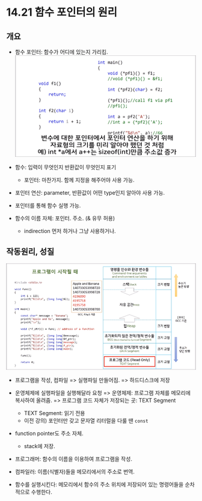 # 14.21 함수 포인터의 원리
## 개요
* 함수 포인터: 함수가 어디에 있는지 가리킴.
![](../images/chapter14/func1.png)

* 함수: 입력이 무엇인지 반환값이 무엇인지 표기
    - 포인터: 마찬가지. 함께 지정을 해주어야 사용 가능.
* 포인터 연산: parameter, 반환값이 어떤 type인지 알아야 사용 가능.
* 포인터를 통해 함수 실행 가능.
* 함수의 이름 자체: 포인터. 주소. (& 유무 허용)
    - indirection 먼저 하거나 그냥 사용하거나. 

## 작동원리, 성질
![](../images/chapter14/func2.png)

* 프로그램을 작성, 컴파일 => 실행파일 만들어짐. => 하드디스크에 저장
* 운영체제에 실행파일을 실행해달라 요청 => 운영체제: 프로그램 자체를 메모리에 복사하여 올려줌. => 프로그램 코드 자체가 저장되는 곳: TEXT Segment
    - TEXT Segment: 읽기 전용
    - 이전 강의) 포인터만 갖고 문자열 리터럴을 다룰 땐 `const`

* function pointer도 주소 자체.
    - stack에 저장.

* 프로그래머: 함수의 이름을 이용하여 프로그램을 작성.
* 컴파일러: 이름(식별자)들을 메모리에서의 주소로 번역.
* 함수를 실행시킨다: 메모리에서 함수의 주소 위치에 저장되어 있는 명령어들을 순차적으로 수행한다.